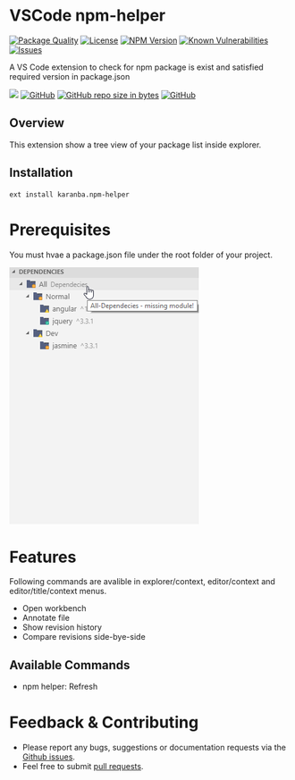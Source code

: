 # VSCode npm-helper

<!--Badges-->

 [![Package Quality](https://packagequality.com/shield/npm-helper.svg)](https://packagequality.com/#?package=npm-helper)
 [![License](https://img.shields.io/github/license/hejny/npm-helper.svg?style=flat)](https://raw.githubusercontent.com/hejny/npm-helper/master/LICENSE)
 [![NPM Version](https://badge.fury.io/js/@hejny%2Fnpm-helper.svg)](https://www.npmjs.com/package/@hejny/npm-helper)
 [![Known Vulnerabilities](https://snyk.io/test/github/hejny/npm-helper/badge.svg)](https://snyk.io/test/github/hejny/npm-helper)
 [![Issues](https://img.shields.io/github/issues/hejny/npm-helper.svg?style=flat)](https://github.com/hejny/npm-helper/issues)

<!--/Badges-->
A VS Code extension to check for npm package is exist and satisfied required version in package.json  

[![](https://vsmarketplacebadge.apphb.com/version-short/karanba.npm-helper.svg)](https://marketplace.visualstudio.com/items?itemName=karanba.npm-helper) [![GitHub](https://img.shields.io/github/license/karanba/npm-helper.svg)](https://raw.githubusercontent.com/karanba/npm-helper/master/LICENSE) [![GitHub repo size in bytes](https://img.shields.io/github/repo-size/karanba/npm-helper.svg)](https://github.com/karanba/npm-helper) [![GitHub](https://img.shields.io/github/issues/karanba/npm-helper.svg?style=flat-square)](https://github.com/karanba/npm-helper/issues) 

## Overview

This extension show a tree view of your package list inside explorer.

## Installation

```
ext install karanba.npm-helper
```

# Prerequisites

You must hvae a package.json file under the root folder of your project.

![Hg](images/sh1.png) 

# Features
Following commands are avalible in explorer/context, editor/context and editor/title/context menus.
 
* Open workbench 
* Annotate file 
* Show revision history
* Compare revisions side-bye-side

## Available Commands
* npm helper: Refresh

# Feedback & Contributing

 * Please report any bugs, suggestions or documentation requests via the [Github issues](https://github.com/karanba/npm-helper/issues).
 * Feel free to submit [pull requests](https://github.com/karanba/npm-helper/pulls).